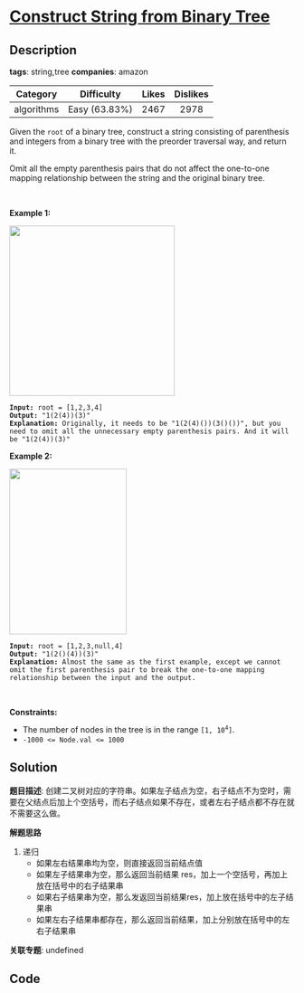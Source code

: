 # [Construct String from Binary Tree](https://leetcode.com/problems/construct-string-from-binary-tree/description/)

## Description

**tags**: string,tree
**companies**: amazon

| Category | Difficulty | Likes | Dislikes |
| :------: | :--------: | :---: | :------: |
| algorithms | Easy (63.83%) | 2467 | 2978 |

<p>Given the <code>root</code> of a binary tree, construct a string consisting of parenthesis and integers from a binary tree with the preorder traversal way, and return it.</p>

<p>Omit all the empty parenthesis pairs that do not affect the one-to-one mapping relationship between the string and the original binary tree.</p>

<p>&nbsp;</p>
<p><strong class="example">Example 1:</strong></p>
<img alt="" src="https://assets.leetcode.com/uploads/2021/05/03/cons1-tree.jpg" style="width: 292px; height: 301px;" />
<pre><code><strong>Input:</strong> root = [1,2,3,4]
<strong>Output:</strong> &quot;1(2(4))(3)&quot;
<strong>Explanation:</strong> Originally, it needs to be &quot;1(2(4)())(3()())&quot;, but you need to omit all the unnecessary empty parenthesis pairs. And it will be &quot;1(2(4))(3)&quot;</code></pre>

<p><strong class="example">Example 2:</strong></p>
<img alt="" src="https://assets.leetcode.com/uploads/2021/05/03/cons2-tree.jpg" style="width: 207px; height: 293px;" />
<pre><code><strong>Input:</strong> root = [1,2,3,null,4]
<strong>Output:</strong> &quot;1(2()(4))(3)&quot;
<strong>Explanation:</strong> Almost the same as the first example, except we cannot omit the first parenthesis pair to break the one-to-one mapping relationship between the input and the output.</code></pre>

<p>&nbsp;</p>
<p><strong>Constraints:</strong></p>

<ul>
	<li>The number of nodes in the tree is in the range <code>[1, 10<sup>4</sup>]</code>.</li>
	<li><code>-1000 &lt;= Node.val &lt;= 1000</code></li>
</ul>



## Solution

**题目描述**: 创建二叉树对应的字符串。如果左子结点为空，右子结点不为空时，需要在父结点后加上个空括号，而右子结点如果不存在，或者左右子结点都不存在就不需要这么做。

**解题思路**

1. 递归
   - 如果左右结果串均为空，则直接返回当前结点值
   - 如果左子结果串为空，那么返回当前结果 res，加上一个空括号，再加上放在括号中的右子结果串
   - 如果右子结果串为空，那么发返回当前结果res，加上放在括号中的左子结果串
   - 如果左右子结果串都存在，那么返回当前结果，加上分别放在括号中的左右子结果串

**关联专题**: undefined

## Code